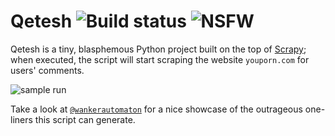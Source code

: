 # Qetesh ![Build status](https://travis-ci.org/neysofu/qetesh.svg?branch=master) ![NSFW](https://img.shields.io/badge/warning-NSFW-red.svg)
Qetesh is a tiny, blasphemous Python project built on the top of [Scrapy](http://scrapy.org); when executed, the script will start scraping the website `youporn.com` for users' comments.

![sample run](http://i.stack.imgur.com/bPZHC.jpg)

Take a look at [`@wankerautomaton`](https://twitter.com/wankerautomaton) for a nice showcase of the outrageous one-liners this script can generate.
